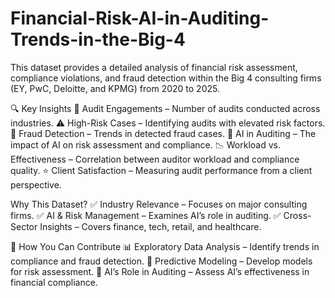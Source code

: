 # Financial-Risk-AI-in-Auditing-Trends-in-the-Big-4
This dataset provides a detailed analysis of financial risk assessment, compliance violations, and fraud detection within the Big 4 consulting firms (EY, PwC, Deloitte, and KPMG) from 2020 to 2025.

🔍 Key Insights
📑 Audit Engagements – Number of audits conducted across industries.
⚠️ High-Risk Cases – Identifying audits with elevated risk factors.
🔎 Fraud Detection – Trends in detected fraud cases.
🤖 AI in Auditing – The impact of AI on risk assessment and compliance.
📉 Workload vs. Effectiveness – Correlation between auditor workload and compliance quality.
⭐ Client Satisfaction – Measuring audit performance from a client perspective.

Why This Dataset?
✅ Industry Relevance – Focuses on major consulting firms.
✅ AI & Risk Management – Examines AI’s role in auditing.
✅ Cross-Sector Insights – Covers finance, tech, retail, and healthcare.

🚀 How You Can Contribute
📊 Exploratory Data Analysis – Identify trends in compliance and fraud detection.
🔮 Predictive Modeling – Develop models for risk assessment.
🤝 AI’s Role in Auditing – Assess AI’s effectiveness in financial compliance.
